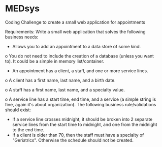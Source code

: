 # MEDsys
Coding Challenge to create a small web application for appointments

Requirements:
Write a small web application that solves the following business needs:
-	Allows you to add an appointment to a data store of some kind.

o	You do not need to include the creation of a database (unless you want to). It could be a simple in memory list/container.

-	An appointment has a client, a staff, and one or more service lines.

o	A client has a first name, last name, and a birth date.

o	A staff has a first name, last name, and a specialty value.

o	A service line has a start time, end time, and a service (a simple string is fine, again it's about organization).
The following business rule/validations should exist:
-	If a service line crosses midnight, it should be broken into 2 separate service lines from the start time to midnight, and one from the midnight to the end time.
-	If a client is older than 70, then the staff must have a specialty of "Geriatrics".  Otherwise the schedule should not be created.
